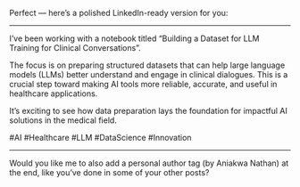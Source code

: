Perfect — here’s a polished LinkedIn-ready version for you:


---

I’ve been working with a notebook titled “Building a Dataset for LLM Training for Clinical Conversations”.

The focus is on preparing structured datasets that can help large language models (LLMs) better understand and engage in clinical dialogues. This is a crucial step toward making AI tools more reliable, accurate, and useful in healthcare applications.

It’s exciting to see how data preparation lays the foundation for impactful AI solutions in the medical field.

#AI #Healthcare #LLM #DataScience #Innovation


---

Would you like me to also add a personal author tag (by Aniakwa Nathan) at the end, like you’ve done in some of your other posts?

